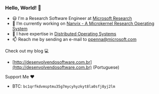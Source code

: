 ### Hello, World! 👋

- 😃 I'm a Research Software Engineer at [Microsoft Research](https://aka.ms/ppenna)
- 🔨 I’m currently working on [Nanvix - A Microkernel Research Operating System](https://github.com/nanvix)
- 🔭 I have expertise in [Distributed Operating Systems](https://scholar.google.com/citations?hl=pt-BR&user=Ze8gw_EAAAAJ)
- 📫 Reach me by sending an e-mail to [ppenna@microsoft.com](mailto:ppenna@microsoft.com)

Check out my blog 💻
  - [http://desenvolvendosoftware.com.br](http://desenvolvendosoftware.com.br)  (Portuguese)


Support Me ❤️
  - BTC: `bc1qrfkdvmsptmu35g7mycyhyzkyt8la0sfj8yj2lm`

<!--
**ppenna/ppenna** is a ✨ _special_ ✨ repository because its `README.md` (this file) appears on your GitHub profile.

Here are some ideas to get you started:


- 🌱 I’m currently learning ...
- 👯 I’m looking to collaborate on ...
- 🤔 I’m looking for help with ...
- 💬 Ask me about ...
- 😄 Pronouns: ...
- ⚡ Fun fact: ...
-->
